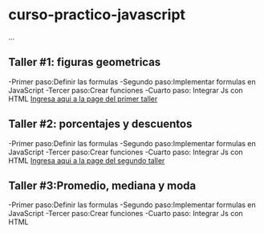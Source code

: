 # curso-practico-javascript

...

## Taller #1: figuras geometricas
-Primer paso:Definir las formulas
-Segundo paso:Implementar formulas en JavaScript
-Tercer paso:Crear funciones
-Cuarto paso: Integrar Js con HTML
[Ingresa aqui a la page del primer taller](https://charlyperez04.github.io/curso-practico-javascript/figuras.html "Ingresa aqui a la page del primer taller")


## Taller #2: porcentajes y descuentos
-Primer paso:Definir las formulas
-Segundo paso:Implementar formulas en JavaScript
-Tercer paso:Crear funciones
-Cuarto paso: Integrar Js con HTML
[Ingresa aqui a la page del segundo taller](https://charlyperez04.github.io/curso-practico-javascript/descuentos.html "Ingresa aqui a la page del segundo taller")


## Taller #3:Promedio, mediana y moda
-Primer paso:Definir las formulas
-Segundo paso:Implementar formulas en JavaScript
-Tercer paso:Crear funciones
-Cuarto paso: Integrar Js con HTML